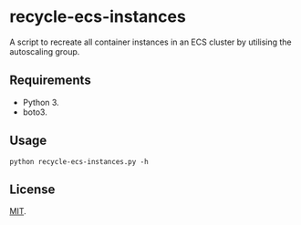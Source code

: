 # recycle-ecs-instances

A script to recreate all container instances in an ECS cluster by utilising the
autoscaling group.

## Requirements

- Python 3.
- boto3.

## Usage

```
python recycle-ecs-instances.py -h
```

## License

[MIT](https://choosealicense.com/licenses/mit/).
